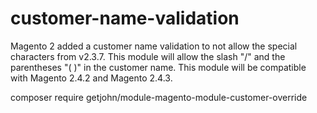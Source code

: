 # customer-name-validation

Magento 2 added a customer name validation to not allow the special characters from v2.3.7. This module will allow the slash "/" and the parentheses "( )" in the customer name.
This module will be compatible with Magento 2.4.2 and Magento 2.4.3.

composer require getjohn/module-magento-module-customer-override